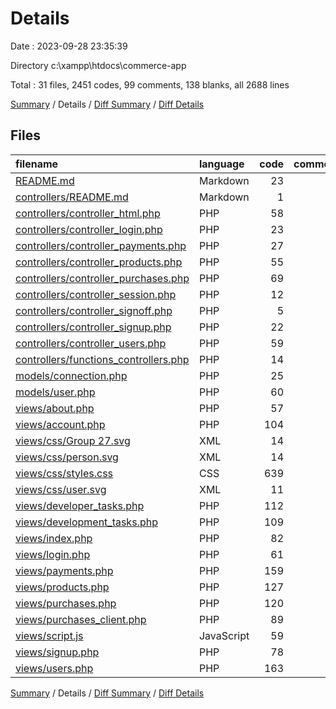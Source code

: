 # Details

Date : 2023-09-28 23:35:39

Directory c:\\xampp\\htdocs\\commerce-app

Total : 31 files,  2451 codes, 99 comments, 138 blanks, all 2688 lines

[Summary](results.md) / Details / [Diff Summary](diff.md) / [Diff Details](diff-details.md)

## Files
| filename | language | code | comment | blank | total |
| :--- | :--- | ---: | ---: | ---: | ---: |
| [README.md](/README.md) | Markdown | 23 | 0 | 7 | 30 |
| [controllers/README.md](/controllers/README.md) | Markdown | 1 | 0 | 0 | 1 |
| [controllers/controller_html.php](/controllers/controller_html.php) | PHP | 58 | 0 | 1 | 59 |
| [controllers/controller_login.php](/controllers/controller_login.php) | PHP | 23 | 2 | 2 | 27 |
| [controllers/controller_payments.php](/controllers/controller_payments.php) | PHP | 27 | 0 | 0 | 27 |
| [controllers/controller_products.php](/controllers/controller_products.php) | PHP | 55 | 0 | 1 | 56 |
| [controllers/controller_purchases.php](/controllers/controller_purchases.php) | PHP | 69 | 0 | 2 | 71 |
| [controllers/controller_session.php](/controllers/controller_session.php) | PHP | 12 | 1 | 1 | 14 |
| [controllers/controller_signoff.php](/controllers/controller_signoff.php) | PHP | 5 | 0 | 0 | 5 |
| [controllers/controller_signup.php](/controllers/controller_signup.php) | PHP | 22 | 0 | 0 | 22 |
| [controllers/controller_users.php](/controllers/controller_users.php) | PHP | 59 | 0 | 1 | 60 |
| [controllers/functions_controllers.php](/controllers/functions_controllers.php) | PHP | 14 | 0 | 1 | 15 |
| [models/connection.php](/models/connection.php) | PHP | 25 | 6 | 7 | 38 |
| [models/user.php](/models/user.php) | PHP | 60 | 45 | 14 | 119 |
| [views/about.php](/views/about.php) | PHP | 57 | 0 | 0 | 57 |
| [views/account.php](/views/account.php) | PHP | 104 | 0 | 14 | 118 |
| [views/css/Group 27.svg](/views/css/Group%2027.svg) | XML | 14 | 0 | 1 | 15 |
| [views/css/person.svg](/views/css/person.svg) | XML | 14 | 0 | 1 | 15 |
| [views/css/styles.css](/views/css/styles.css) | CSS | 639 | 13 | 5 | 657 |
| [views/css/user.svg](/views/css/user.svg) | XML | 11 | 0 | 1 | 12 |
| [views/developer_tasks.php](/views/developer_tasks.php) | PHP | 112 | 3 | 9 | 124 |
| [views/development_tasks.php](/views/development_tasks.php) | PHP | 109 | 0 | 2 | 111 |
| [views/index.php](/views/index.php) | PHP | 82 | 0 | 0 | 82 |
| [views/login.php](/views/login.php) | PHP | 61 | 3 | 18 | 82 |
| [views/payments.php](/views/payments.php) | PHP | 159 | 4 | 8 | 171 |
| [views/products.php](/views/products.php) | PHP | 127 | 3 | 7 | 137 |
| [views/purchases.php](/views/purchases.php) | PHP | 120 | 3 | 4 | 127 |
| [views/purchases_client.php](/views/purchases_client.php) | PHP | 89 | 4 | 1 | 94 |
| [views/script.js](/views/script.js) | JavaScript | 59 | 9 | 26 | 94 |
| [views/signup.php](/views/signup.php) | PHP | 78 | 3 | 2 | 83 |
| [views/users.php](/views/users.php) | PHP | 163 | 0 | 2 | 165 |

[Summary](results.md) / Details / [Diff Summary](diff.md) / [Diff Details](diff-details.md)